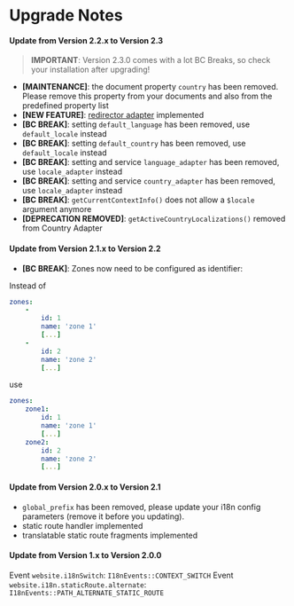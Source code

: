 # Upgrade Notes

#### Update from Version 2.2.x to Version 2.3
> **IMPORTANT**: Version 2.3.0 comes with a lot BC Breaks, so check your installation after upgrading!

- **[MAINTENANCE]**: the document property `country` has been removed. Please remove this property from your documents and also from the predefined property list
- **[NEW FEATURE]**: [redirector adapter](./docs/51_RedirectorAdapter.md) implemented
- **[BC BREAK]**: setting `default_language` has been removed, use `default_locale` instead
- **[BC BREAK]**: setting `default_country` has been removed, use `default_locale` instead
- **[BC BREAK]**: setting and service `language_adapter` has been removed, use `locale_adapter` instead
- **[BC BREAK]**: setting and service `country_adapter` has been removed, use `locale_adapter` instead
- **[BC BREAK]**: `getCurrentContextInfo()` does not allow a `$locale` argument anymore
- **[DEPRECATION REMOVED]**: `getActiveCountryLocalizations()` removed from Country Adapter

#### Update from Version 2.1.x to Version 2.2
- **[BC BREAK]**: Zones now need to be configured as identifier:

Instead of
```yml
zones:
    -
        id: 1
        name: 'zone 1'
        [...]
    -
        id: 2
        name: 'zone 2'
        [...]
```
use
```yml
zones:
    zone1:
        id: 1
        name: 'zone 1'
        [...]
    zone2:
        id: 2
        name: 'zone 2'
        [...]
```

#### Update from Version 2.0.x to Version 2.1
- `global_prefix` has been removed, please update your i18n config parameters (remove it before you updating).
- static route handler implemented
- translatable static route fragments implemented

#### Update from Version 1.x to Version 2.0.0
Event `website.i18nSwitch`: `I18nEvents::CONTEXT_SWITCH`
Event `website.i18n.staticRoute.alternate`: `I18nEvents::PATH_ALTERNATE_STATIC_ROUTE`